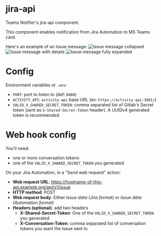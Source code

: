 # jira-api

Teams Notifier's jira-api component.


This component enables notification from Jira Automation to MS Teams card.

Here's an example of an Issue message:
![Issue message collapsed](https://teams-notifier.github.io/docs/deployment/addons/jira-api/jira-card-example-original.png)
![Issue message with details](https://teams-notifier.github.io/docs/deployment/addons/jira-api/jira-card-example-level1.png)
![Issue message fully expanded](https://teams-notifier.github.io/docs/deployment/addons/jira-api/jira-card-example-full.png)

# Config

Environment variables or `.env`:

* `PORT`: port to listen to (def: `8080`)
* `ACTIVITY_API`: `activity-api` base URL (ex: `https://activity-api:3981/`)
* `VALID_X_SHARED_SECRET_TOKEN`: comma separated list of Gitlab's Secret token (sent as `X-Shared-Secret-Token` header). A UUIDv4 generated token is recommended.

# Web hook config

You'll need:
- one or more conversation tokens
- one of the `VALID_X_SHARED_SECRET_TOKEN` you generated

On your Jira Automation, in a "Send web request" action:

* **Web request URL**: https://hostname-of-this-api.example.org/api/v1/issue
* **HTTP method**: POST
* **Web request body**: Either *Issue data (Jira format)* or *Issue data (Automation format)*
* **Headers (optional)**: add two headers
  * **X-Shared-Secret-Token**: One of the `VALID_X_SHARED_SECRET_TOKEN` you generated
  * **X-Conversation-Token**: comma separated list of conversation tokens you want the Issue sent to
